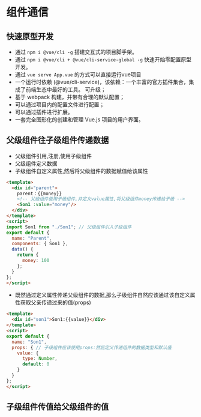 # 组件通信

## 快速原型开发

- 通过 `npm i @vue/cli -g` 搭建交互式的项目脚手架。
- 通过 `npm i @vue/cli + @vue/cli-service-global -g` 快速开始零配置原型开发。
- 通过 `vue serve App.vue` 的方式可以直接运行vue项目
- 一个运行时依赖 (@vue/cli-service)，该依赖：一个丰富的官方插件集合，集成了前端生态中最好的工具。
 可升级；
- 基于 webpack 构建，并带有合理的默认配置；
- 可以通过项目内的配置文件进行配置；
- 可以通过插件进行扩展。
- 一套完全图形化的创建和管理 Vue.js 项目的用户界面。

## 父级组件往子级组件传递数据
- 父级组件引用,注册,使用子级组件
- 父级组件定义数据
- 子级组件自定义属性,然后将父级组件的数据赋值给该属性
```html
<template>
  <div id="parent">
    parent：{{money}}
    <!-- 父级组件使用子级组件,并定义value属性,将父级组件money传递给子级 -->
    <Son1 :value="money"/>
  </div>
</template>
<script>
import Son1 from "./Son1"; // 父级组件引入子级组件
export default {
  name: "Parent",
  components: { Son1 },
  data() {
    return {
      money: 100
    };
  }
};
</script>
```

- 既然通过定义属性传递父级组件的数据,那么子级组件自然应该通过该自定义属性获取父亲传递过来的值(props)

```html
<template>
  <div id="son1">Son1:{{value}}</div>
</template>
<script>
export default {
  name: "Son1",
  props: { // 子级组件应该使用props:然后定义传递组件的数据类型和默认值
    value: {
      type: Number,
      default: 0
    }
  }
};
</script>
```

## 子级组件传值给父级组件的值

